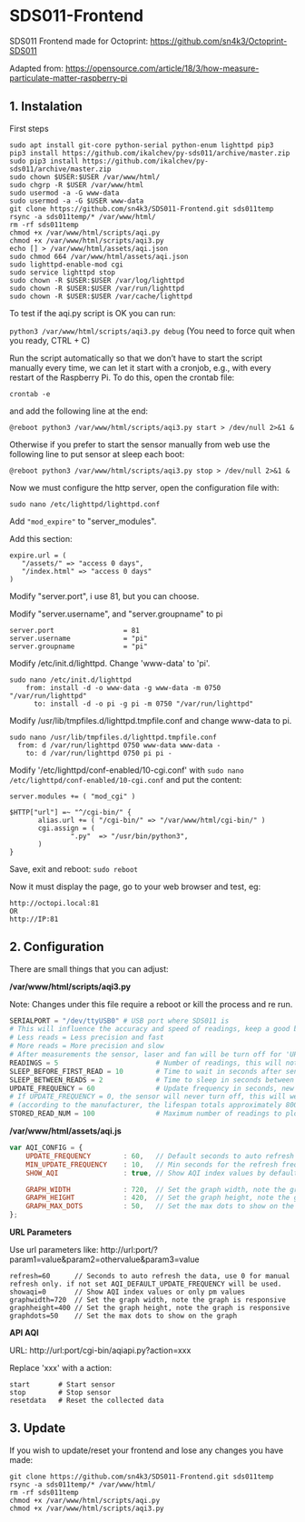 # SDS011-Frontend
SDS011 Frontend made for Octoprint: https://github.com/sn4k3/Octoprint-SDS011

Adapted from: https://opensource.com/article/18/3/how-measure-particulate-matter-raspberry-pi

## 1. Instalation

First steps
 ```ssh
sudo apt install git-core python-serial python-enum lighttpd pip3
pip3 install https://github.com/ikalchev/py-sds011/archive/master.zip
sudo pip3 install https://github.com/ikalchev/py-sds011/archive/master.zip
sudo chown $USER:$USER /var/www/html/
sudo chgrp -R $USER /var/www/html
sudo usermod -a -G www-data 
sudo usermod -a -G $USER www-data
git clone https://github.com/sn4k3/SDS011-Frontend.git sds011temp
rsync -a sds011temp/* /var/www/html/
rm -rf sds011temp
chmod +x /var/www/html/scripts/aqi.py
chmod +x /var/www/html/scripts/aqi3.py
echo [] > /var/www/html/assets/aqi.json
sudo chmod 664 /var/www/html/assets/aqi.json
sudo lighttpd-enable-mod cgi
sudo service lighttpd stop
sudo chown -R $USER:$USER /var/log/lighttpd
sudo chown -R $USER:$USER /var/run/lighttpd
sudo chown -R $USER:$USER /var/cache/lighttpd

 ```
 
 To test if the aqi.py script is OK you can run:
 
 ``python3 /var/www/html/scripts/aqi3.py debug``
 (You need to force quit when you ready, CTRL + C)
 
 Run the script automatically so that we don’t have to start the script manually every time, we can let it start with a cronjob, e.g., with every restart of the Raspberry Pi. To do this, open the crontab file:
 
 ``crontab -e``
 
 and add the following line at the end:
 
 ``@reboot python3 /var/www/html/scripts/aqi3.py start > /dev/null 2>&1 &``
 
 Otherwise if you prefer to start the sensor manually from web use the following line to put sensor at sleep each boot:
 
  ``@reboot python3 /var/www/html/scripts/aqi3.py stop > /dev/null 2>&1 &``
  
   
 Now we must configure the http server, open the configuration file with:
 
 ``sudo nano /etc/lighttpd/lighttpd.conf``
 
 Add ``"mod_expire"`` to "server_modules".
 
 Add this section:
 
 ````text
expire.url = (
    "/assets/" => "access 0 days",
    "/index.html" => "access 0 days"
)
````
 
 Modify "server.port", i use 81, but you can choose.
 
 Modify "server.username", and "server.groupname" to pi
 
 ````
server.port                 = 81
server.username             = "pi"
server.groupname            = "pi"
````

Modify /etc/init.d/lighttpd. Change 'www-data' to 'pi'.

````ssh
sudo nano /etc/init.d/lighttpd
    from: install -d -o www-data -g www-data -m 0750 "/var/run/lighttpd" 
      to: install -d -o pi -g pi -m 0750 "/var/run/lighttpd"
````

Modify /usr/lib/tmpfiles.d/lighttpd.tmpfile.conf and change www-data to pi.

````ssh
sudo nano /usr/lib/tmpfiles.d/lighttpd.tmpfile.conf
  from: d /var/run/lighttpd 0750 www-data www-data -
    to: d /var/run/lighttpd 0750 pi pi -
````
 
 
Modify '/etc/lighttpd/conf-enabled/10-cgi.conf' with ``sudo nano /etc/lighttpd/conf-enabled/10-cgi.conf`` and put the content:
 
 ````
server.modules += ( "mod_cgi" )

$HTTP["url"] =~ "^/cgi-bin/" {
        alias.url += ( "/cgi-bin/" => "/var/www/html/cgi-bin/" )
        cgi.assign = (
                ".py"  => "/usr/bin/python3",
        )
}
````
 
 Save, exit and reboot:  ``sudo reboot``
 
 Now it must display the page, go to your web browser and test, eg:
 
 ```
 http://octopi.local:81
 OR
 http://IP:81
 ```
 
 ## 2. Configuration
 
 There are small things that you can adjust:
 
 **/var/www/html/scripts/aqi3.py**
 
 Note: Changes under this file require a reboot or kill the process and re run. 
 
````python
SERIALPORT = "/dev/ttyUSB0" # USB port where SDS011 is
# This will influence the accuracy and speed of readings, keep a good balance
# Less reads = Less precision and fast
# More reads = More precision and slow
# After measurements the sensor, laser and fan will be turn off for 'UPDATE_FREQUENCY' time, this will increase the lifespan of the sensor.
READINGS = 5                        # Number of readings, this will not perform an AVG, only the last read will be used as value.
SLEEP_BEFORE_FIRST_READ = 10        # Time to wait in seconds after sensor awake and before the first read. Give sometime for the sensor stabilize
SLEEP_BETWEEN_READS = 2             # Time to sleep in seconds between each read, total read time will be READINGS x SLEEP_BETWEEN_READS.
UPDATE_FREQUENCY = 60               # Update frequency in seconds, new measurements after that time.
# If UPDATE_FREQUENCY = 0, the sensor will never turn off, this will wear your sensor much faster.
# (according to the manufacturer, the lifespan totals approximately 8000 hours).
STORED_READ_NUM = 100               # Maximum number of readings to plot or store, when max is reached, the oldest read will be removed.
````

**/var/www/html/assets/aqi.js**

````javascript
var AQI_CONFIG = {
    UPDATE_FREQUENCY        : 60,	// Default seconds to auto refresh the data if not specified by the user via url.
    MIN_UPDATE_FREQUENCY    : 10,	// Min seconds for the refresh frequency, must be greater than 1, if user use lower than that, the value will be set to this.
    SHOW_AQI                : true,	// Show AQI index values by default or only pm values

    GRAPH_WIDTH             : 720,  // Set the graph width, note the graph is responsive
    GRAPH_HEIGHT            : 420,  // Set the graph height, note the graph is responsive
    GRAPH_MAX_DOTS          : 50,   // Set the max dots to show on the graph
};

````

**URL Parameters**

Use url parameters like: http://url:port/?param1=value&param2=othervalue&param3=value

````
refresh=60      // Seconds to auto refresh the data, use 0 for manual refresh only. if not set AQI_DEFAULT_UPDATE_FREQUENCY will be used.
showaqi=0       // Show AQI index values or only pm values
graphwidth=720  // Set the graph width, note the graph is responsive
graphheight=400 // Set the graph height, note the graph is responsive
graphdots=50    // Set the max dots to show on the graph
````

**API AQI**

URL: http://url:port/cgi-bin/aqiapi.py?action=xxx

Replace 'xxx' with a action:
````text
start       # Start sensor
stop        # Stop sensor
resetdata   # Reset the collected data
````

## 3. Update

If you wish to update/reset your frontend and lose any changes you have made:

````ssh
git clone https://github.com/sn4k3/SDS011-Frontend.git sds011temp 
rsync -a sds011temp/* /var/www/html/
rm -rf sds011temp
chmod +x /var/www/html/scripts/aqi.py
chmod +x /var/www/html/scripts/aqi3.py

````